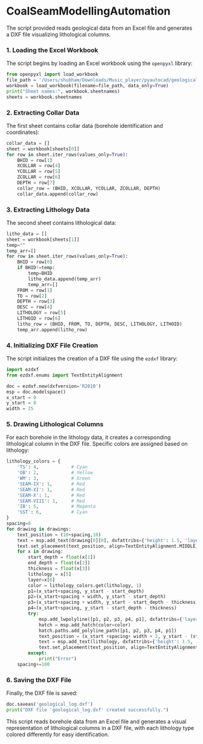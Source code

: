 # CoalSeamModellingAutomation
The script provided reads geological data from an Excel file and generates a DXF file visualizing lithological columns. 

### 1. Loading the Excel Workbook
The script begins by loading an Excel workbook using the `openpyxl` library:

```python
from openpyxl import load_workbook
file_path = '/Users/shubham/Downloads/Music_player/pyautocad/geological_log.xlsx'
workbook = load_workbook(filename=file_path, data_only=True)
print("Sheet names:", workbook.sheetnames)
sheets = workbook.sheetnames
```

### 2. Extracting Collar Data
The first sheet contains collar data (borehole identification and coordinates):

```python
collar_data = []
sheet = workbook[sheets[0]]
for row in sheet.iter_rows(values_only=True):
    BHID = row[1]
    XCOLLAR = row[4]
    YCOLLAR = row[5]
    ZCOLLAR = row[6]
    DEPTH = row[7]
    collar_row = (BHID, XCOLLAR, YCOLLAR, ZCOLLAR, DEPTH)
    collar_data.append(collar_row)
```

### 3. Extracting Lithology Data
The second sheet contains lithological data:

```python
litho_data = []
sheet = workbook[sheets[1]]
temp=""
temp_arr=[]
for row in sheet.iter_rows(values_only=True):
    BHID = row[0]
    if BHID!=temp:
        temp=BHID
        litho_data.append(temp_arr)
        temp_arr=[]
    FROM = row[1]
    TO = row[2]
    DEPTH = row[3]
    DESC = row[4]
    LITHOLOGY = row[5]
    LITHOID = row[6]
    litho_row = (BHID, FROM, TO, DEPTH, DESC, LITHOLOGY, LITHOID)
    temp_arr.append(litho_row)
```

### 4. Initializing DXF File Creation
The script initializes the creation of a DXF file using the `ezdxf` library:

```python
import ezdxf
from ezdxf.enums import TextEntityAlignment

doc = ezdxf.new(dxfversion='R2010')
msp = doc.modelspace()
x_start = 0
y_start = 0
width = 25
```

### 5. Drawing Lithological Columns
For each borehole in the lithology data, it creates a corresponding lithological column in the DXF file. Specific colors are assigned based on lithology:

```python
lithology_colors = {
    'TS': 4,            # Cyan
    'OB': 2,            # Yellow
    'WM': 3,            # Green
    'SEAM-IX': 1,       # Red
    'SEAM-XI': 1,       # Red
    'SEAM-X': 1,        # Red
    'SEAM-VIII': 1,     # Red
    'IB': 5,            # Magenta
    'SST': 6,           # Cyan
}
spacing=0
for drawing in drawings:
    text_position = (10+spacing,10)
    text = msp.add_text(drawing[0][0], dxfattribs={'height': 1.5, 'layer': drawing[0][0], 'color': 0})
    text.set_placement(text_position, align=TextEntityAlignment.MIDDLE_CENTER)
    for x in drawing:
        start_depth = float(x[1])
        end_depth = float(x[2])
        thickness = float(x[3])
        lithology = x[5]
        layer=x[6]
        color = lithology_colors.get(lithology, 1)
        p1=(x_start+spacing, y_start - start_depth)
        p2=(x_start+spacing + width, y_start - start_depth)
        p3=(x_start+spacing + width, y_start - start_depth - thickness)
        p4=(x_start+spacing, y_start - start_depth - thickness)
        try:
            msp.add_lwpolyline([p1, p2, p3, p4, p1], dxfattribs={'layer': 'Layer1', 'color': color})
            hatch = msp.add_hatch(color=color)
            hatch.paths.add_polyline_path([p1, p2, p3, p4, p1])
            text_position = (x_start +spacing+ width + 2, y_start - (start_depth + thickness / 2))
            text = msp.add_text(lithology, dxfattribs={'height': 1.5, 'layer': layer, 'color': 0})
            text.set_placement(text_position, align=TextEntityAlignment.LEFT)
        except:
            print("Error")
    spacing+=100
```

### 6. Saving the DXF File
Finally, the DXF file is saved:

```python
doc.saveas('geological_log.dxf')
print("DXF file 'geological_log.dxf' created successfully.")
```

This script reads borehole data from an Excel file and generates a visual representation of lithological columns in a DXF file, with each lithology type colored differently for easy identification.
